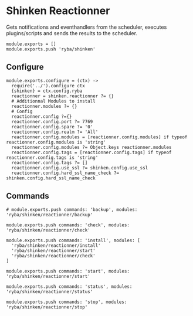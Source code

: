 
# Shinken Reactionner

Gets notifications and eventhandlers from the scheduler, executes plugins/scripts
and sends the results to the scheduler.

    module.exports = []
    module.exports.push 'ryba/shinken'

## Configure

    module.exports.configure = (ctx) ->
      require('../').configure ctx
      {shinken} = ctx.config.ryba
      reactionner = shinken.reactionner ?= {}
      # Additionnal Modules to install
      reactionner.modules ?= {}
      # Config
      reactionner.config ?={}
      reactionner.config.port ?= 7769
      reactionner.config.spare ?= '0'
      reactionner.config.realm ?= 'All'
      reactionner.config.modules = [reactionner.config.modules] if typeof reactionner.config.modules is 'string'
      reactionner.config.modules ?= Object.keys reactionner.modules
      reactionner.config.tags = [reactionner.config.tags] if typeof reactionner.config.tags is 'string'
      reactionner.config.tags ?= []
      reactionner.config.use_ssl ?= shinken.config.use_ssl
      reactionner.config.hard_ssl_name_check ?= shinken.config.hard_ssl_name_check

## Commands

    # module.exports.push commands: 'backup', modules: 'ryba/shinken/reactionner/backup'

    module.exports.push commands: 'check', modules: 'ryba/shinken/reactionner/check'

    module.exports.push commands: 'install', modules: [
      'ryba/shinken/reactionner/install'
      'ryba/shinken/reactionner/start'
      'ryba/shinken/reactionner/check'
    ]

    module.exports.push commands: 'start', modules: 'ryba/shinken/reactionner/start'

    module.exports.push commands: 'status', modules: 'ryba/shinken/reactionner/status'

    module.exports.push commands: 'stop', modules: 'ryba/shinken/reactionner/stop'
